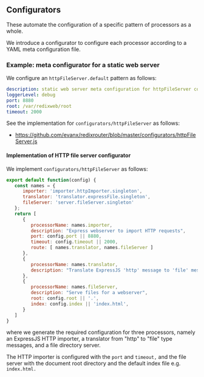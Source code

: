 
## Configurators

These automate the configuration of a specific pattern of processors as a whole.

We introduce a configurator to configure each processor according to a YAML meta configuration file.


### Example: meta configurator for a static web server

We configure an `httpFileServer.default` pattern as follows:
```yaml
description: static web server meta configuration for httpFileServer configurator
loggerLevel: debug
port: 8880
root: /var/redixweb/root
timeout: 2000
```
See the implementation for `configurators/httpFileServer` as follows:
- https://github.com/evanx/redixrouter/blob/master/configurators/httpFileServer.js

#### Implementation of HTTP file server configurator

We implement `configurators/httpFileServer` as follows:
```javascript
export default function(config) {
   const names = {
      importer: 'importer.httpImporter.singleton',
      translator: 'translator.expressFile.singleton',
      fileServer: 'server.fileServer.singleton'
   };
   return [
      {
         processorName: names.importer,
         description: "Express webserver to import HTTP requests",
         port: config.port || 8880,
         timeout: config.timeout || 2000,
         route: [ names.translator, names.fileServer ]
      },
      {
         processorName: names.translator,
         description: "Translate ExpressJS 'http' message to 'file' message"
      },
      {
         processorName: names.fileServer,
         description: "Serve files for a webserver",
         root: config.root || '.',
         index: config.index || 'index.html',
      }
   ]
}
```
where we generate the required configuration for three processors, namely an ExpressJS HTTP importer, a translator from "http" to "file" type messages, and a file directory server.

The HTTP importer is configured with the `port` and `timeout,` and the file server with the document root directory and the default index file e.g. `index.html.`
